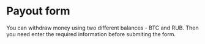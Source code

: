 # Payout form
You can withdraw money using two different balances - BTC and RUB. Then you need enter the required information before submiting the form.

